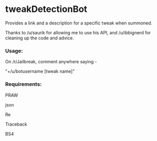 # tweakDetectionBot
Provides a link and a description for a specific tweak when summoned. 

Thanks to /u/saurik for allowing me to use his API, and /u/ibbignerd for cleaning up the code and advice.

<h3>Usage:</h3>

On /r/Jailbreak, comment anywhere saying -

<p>"+/u/botusername [tweak name]"</p>


<h3>Requirements:</h3>
PRAW

json


Re


Traceback


BS4
